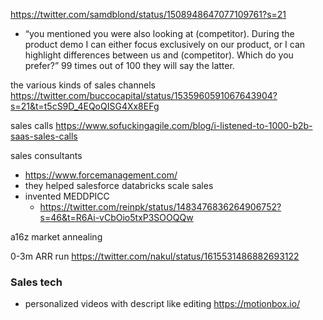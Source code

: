 https://twitter.com/samdblond/status/1508948647077109761?s=21
 - “you mentioned you were also looking at (competitor). During the product demo I can either focus exclusively on our product, or I can highlight differences between us and (competitor). Which do you prefer?” 99 times out of 100 they will say the latter.



the various kinds of sales channels
https://twitter.com/buccocapital/status/1535960591067643904?s=21&t=t5cS9D_4EQoQISG4Xx8EFg

sales calls
https://www.sofuckingagile.com/blog/i-listened-to-1000-b2b-saas-sales-calls


sales consultants
- https://www.forcemanagement.com/
- they helped salesforce databricks scale sales
- invented MEDDPICC
	- https://twitter.com/reinpk/status/1483476836264906752?s=46&t=R6Ai-vCbOio5txP3SOOQQw

a16z market annealing

0-3m ARR run https://twitter.com/nakul/status/1615531486882693122

### Sales tech

- personalized videos with descript like editing https://motionbox.io/